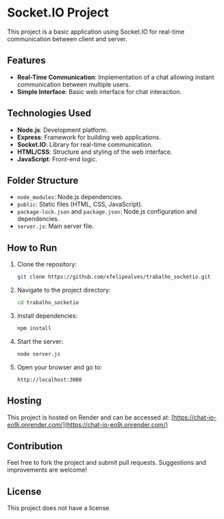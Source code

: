# Socket.IO Project

This project is a basic application using Socket.IO for real-time communication between client and server.

## Features

- **Real-Time Communication**: Implementation of a chat allowing instant communication between multiple users.
- **Simple Interface**: Basic web interface for chat interaction.

## Technologies Used

- **Node.js**: Development platform.
- **Express**: Framework for building web applications.
- **Socket.IO**: Library for real-time communication.
- **HTML/CSS**: Structure and styling of the web interface.
- **JavaScript**: Front-end logic.

## Folder Structure

- `node_modules`: Node.js dependencies.
- `public`: Static files (HTML, CSS, JavaScript).
- `package-lock.json` and `package.json`: Node.js configuration and dependencies.
- `server.js`: Main server file.

## How to Run

1. Clone the repository:
    ```bash
    git clone https://github.com/xfelipealves/trabalho_socketio.git
    ```
2. Navigate to the project directory:
    ```bash
    cd trabalho_socketio
    ```
3. Install dependencies:
    ```bash
    npm install
    ```
4. Start the server:
    ```bash
    node server.js
    ```
5. Open your browser and go to:
    ```
    http://localhost:3000
    ```

## Hosting

This project is hosted on Render and can be accessed at: [https://chat-io-eo9j.onrender.com/](https://chat-io-eo9j.onrender.com/)

## Contribution

Feel free to fork the project and submit pull requests. Suggestions and improvements are welcome!

## License

This project does not have a license.
